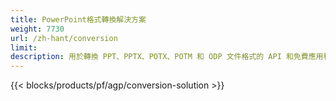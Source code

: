 ```yaml
---
title: PowerPoint格式轉換解決方案
weight: 7730
url: /zh-hant/conversion
limit: 
description: 用於轉換 PPT、PPTX、POTX、POTM 和 ODP 文件格式的 API 和免費應用程序
---
```


{{< blocks/products/pf/agp/conversion-solution >}} 